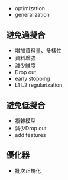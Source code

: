 ## 
- optimization
- generalization
## 避免過擬合
- 增加資料量、多樣性
- 資料增強
- 減少維度
- Drop out
- early stopping 
- L1 L2 regularization
## 避免低擬合
- 複雜模型
- 減少Drop out
- add features
## 優化器
- 批次正規化
